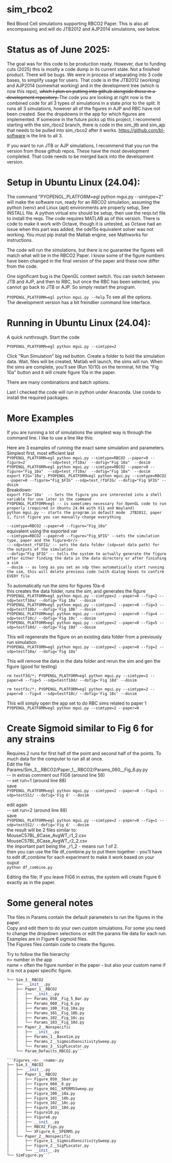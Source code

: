 # sim_rbco2
Red Blood Cell simulations supporting RBCO2 Paper.
This is also all encompassing and will do JTB2012 and AJP2014 simulations, see below.

# Status as of June 2025:
The goal was for this code to be production ready.  However, due to funding cuts (2025) this is mostly a code dump in its current state.  Not a finished product.  There will be bugs.  We were in process of separating into 3 code bases, to simplify usage for users.  That code is in the JTB2012 (working) and AJP2014 (somewhat working) and in the development tree (which is now this repo),
w̶h̶i̶c̶h̶ ̶I̶ ̶p̶l̶a̶n̶ ̶o̶n̶ ̶p̶u̶t̶t̶i̶n̶g̶ ̶i̶n̶t̶o̶ ̶g̶i̶t̶h̶u̶b̶ ̶a̶l̶o̶n̶g̶s̶i̶d̶e̶ ̶t̶h̶e̶s̶e̶ ̶i̶n̶ ̶a̶ ̶d̶e̶v̶e̶l̶o̶p̶m̶e̶n̶t̶ ̶r̶e̶p̶o̶s̶i̶t̶o̶r̶y̶.̶
The code you are looking at right now is the combined code for all 3 types of simulations in a state prior to the split.  It runs all 3 simulations, however all of the figures in AJP and RBC have not been created.  See the dropdowns in the app for which figures are implemented.  If someone in the future picks up this project, I recommend starting with the sim_rbco2 branch, there is code in the sim_jtb and sim_ajp that needs to be pulled into sim_rbco2 after it works. https://github.com/bl-software is the link to all 3.

If you want to run JTB or AJP simulations, I recommend that you run the version from those github repos. These have the most development completed.  That code needs to be merged back into the development version.

# Setup in Ubuntu Linux (24.04):
The command "PYOPENGL_PLATFORM=egl python mgui.py --simtype=2" will make the software run, ready for an RBCO2 simulation, assuming the python (venv) and Linux (apt) environments are properly setup, See INSTALL file.  A python virtual env should be setup, then use the reqs.txt file to install the reqs.  The code requires MATLAB as of this version.  There is code to make it work with Octave, though it is untested, as Octave had an issue when this part was added, the ode15s equivalent solver was not working.  You must pip install the Matlab engine, see Mathworks for instructions.

The code will run the simulations, but there is no guarantee the figures will match what will be in the RBCO2 Paper.  I know some of the figure numbers have been changed in the final version of the paper and these now differ from the code.

One significant bug is the OpenGL context switch.  You can switch between JTB and AJP, and then to RBC, but once the RBC has been selected, you cannot go back to JTB or AJP.  So simply restart the program.


```PYOPENGL_PLATFORM=egl python mgui.py --help```
To see all the options.  
The development version has a bit freindlier command line interface.

# Running in Ubuntu Linux (24.04):
A quick runthrough.
Start the code

```PYOPENGL_PLATFORM=egl python mgui.py --simtype=2```

Click "Run Simulation" big red button.
Create a folder to hold the simulation data.
Wait, files will be created, Matlab will launch, the sims will run.
When the sims are complete, you'll see (Run 10/10) on the terminal, hit the "Fig 10a" button and it will create figure 10a in the paper.

There are many combinations and batch options.

Last I checked the code will run in python under Anaconda.  Use conda to install the required packages.

# More Examples
If you are running a lot of simulations the simplest way is through the command line.  I like to use a line like this:

Here are 3 examples of running the exact same simulation and parameters. Simplest first, most efficient last  
```PYOPENGL_PLATFORM=egl python mgui.py --simtype=RBCO2 --paper=0 --figure=2          --sdp=test_rf10a/  --dofig="Fig 10a"  --dosim```  
```PYOPENGL_PLATFORM=egl python mgui.py --simtype=RBCO2 --paper=0 --figure="Fig_10a"  --sdp=test_rf10a/  --dofig="Fig 10a"  --dosim```  
```export FIG='10a'; PYOPENGL_PLATFORM=egl python mgui.py --simtype=RBCO2 --paper=0 --figure="Fig_$FIG" --sdp=test_rf$FIG/ --dofig="Fig $FIG" --dosim```  
Breakdown:  
```export FIG='10a'  -- Sets the figure you are interested into a shell variable for use later in the command```  
```PYOPENGL_PLATFORM=egl -- is sometimes necessary for OpenGL code to run properly (required in Ubuntu 24.04 with X11 and Wayland)```  
```python mgui.py -- starts the program in default mode  JTB2012, paper 1, first figure you can manually change everything```  

```--simtype=RBCO2 --paper=0 --figure="Fig_10a"```  
equivalent using the exported var   
```--simtype=RBCO2 --paper=0 --figure="Fig_$FIG" --sets the simulation type, paper and the figure<br/>```  
```---sdp=test_rf$FIG/ -- sets the data folder (sdp=set data path) for the outputs of the simulation```  
```--dofig="Fig $FIG" -- tells the system to actually generate the figure after either finding the data in the data directory or after finishing a sim```  
```--dosim -- as long as you set an sdp then automatically start running the sim, this will delete previous code (with dialog boxes to confirm EVERY file```  

To automatically run the sims for figures 10a-d  
this creates the data folder, runs the sim, and generates the figure  
```PYOPENGL_PLATFORM=egl python mgui.py --simtype=2 --paper=0 --fig=2 --sdp=testf10a/ --dofig='Fig 10a' --dosim```  
```PYOPENGL_PLATFORM=egl python mgui.py --simtype=2 --paper=0 --fig=3 --sdp=testf10b/ --dofig='Fig 10b' --dosim```  
```PYOPENGL_PLATFORM=egl python mgui.py --simtype=2 --paper=0 --fig=4 --sdp=testf10c/ --dofig='Fig 10c' --dosim```  
```PYOPENGL_PLATFORM=egl python mgui.py --simtype=2 --paper=0 --fig=5 --sdp=testf10d/ --dofig='Fig 10d' --dosim```  

This will regenerate the figure on an existing data folder from a previously run simulation  
```PYOPENGL_PLATFORM=egl python mgui.py --simtype=2 --paper=0 --fig=2 --sdp=testf10a/ --dofig='Fig 10a'```  

This will remove the data in the data folder and rerun the sim and gen the figure (good for testing)  

```rm testf3d/*; PYOPENGL_PLATFORM=egl python mgui.py --simtype=2 --paper=0 --fig=5 --sdp=testf10d/ --dofig='Fig 10d' --dosim```  

```rm testf3c/*; PYOPENGL_PLATFORM=egl python mgui.py --simtype=2 --paper=0 --fig=4 --sdp=testf10c/ --dofig='Fig 10c' --dosim```  

This will simply open the app set to do RBC sims related to paper 1  
```PYOPENGL_PLATFORM=egl python mgui.py --simtype=2 --paper=0```  

# Create Sigmoid similar to Fig 6 for any strains  
Requires 2 runs for first half of the point and second half of the points. To much data for the computer to run all at once.  
Edit the file Params/Sim_3__RBCO2/Paper_1__RBCO2/Params_060__Fig_6.py.py  
-- in extras comment out FIG6  (around line 56)  
-- set run=1   (around line 88)  
save  
```PYOPENGL_PLATFORM=egl python mgui.py --simtype=2 --paper=0 --fig=1 --sdp=testSS1/ --dofig='Fig 6' --dosim```  

edit again  
-- set run=2  (around line 88)  
save  
```PYOPENGL_PLATFORM=egl python mgui.py --simtype=2 --paper=0 --fig=1 --sdp=testSS2/ --dofig='Fig 6' --dosim```  
the result will be 2 files similar to:  
    MouseC57BL_6Case_AvgWT_r1_2.csv  
    MouseC57BL_6Case_AvgWT_r2_2.csv  
the important part being the _r1_2 - means run 1 of 2.  
then you can use the file df_combine.py to put them together - you'll have to edit df_combine for each experiment to make it work based on your ouput  
```python df_combine.py```  

Editing the file; If you leave FIG6 in extras, the system will create Figure 6 exactly as in the paper.  

# Some general notes  
The files in Params contain the default parameters to run the figures in the paper.  
Copy and edit them to do your own custom simulations. For some you need to change the dropdown selections or edit the params file data for each run.  Examples are in Figure 6 sigmoid files.  
The Figures files contain code to create the figures.  

Try to follow the file hierarchy  
n= number in the app  
name = often the figure number in the paper - but also your custom name if it is not a paper specific figure.  
```Params_<n>__<name>.py  
└── Sim_3__RBCO2
    ├── __init__.py
    ├── Paper_1__RBCO2
    │   ├── __init__.py
    │   ├── Params_050__Fig_5_Bar.py
    │   ├── Params_060__Fig_6.py
    │   ├── Params_100__Fig_10a.py
    │   ├── Params_101__Fig_10b.py
    │   ├── Params_102__Fig_10c.py
    │   └── Params_103__Fig_10d.py
    ├── Paper_2__Nonspecific
    │   ├── __init__.py
    │   ├── Params_1__BaseSim.py
    │   ├── Params_2__SigmoidSensitivitySweep.py
    │   └── Params_3__SigPLocator.py
    └── Param_Defaults_RBCO2.py```

```Figures_<n>__<name>.py
├── Sim_3__RBCO2
│   ├── __init__.py
│   ├── Paper_1__RBCO2
│   │   ├── Figure_050__5bar.py
│   │   ├── Figure_060__6.py
│   │   ├── Figure_061__6PERMSSweep.py
│   │   ├── Figure_100__10a.py
│   │   ├── Figure_101__10b.py
│   │   ├── Figure_102__10c.py
│   │   ├── Figure_103__10d.py
│   │   ├── Figure10.py
│   │   ├── Figure6.py
│   │   ├── __init__.py
│   │   ├── RBCO2_Figs.py
│   │   └── XFigure_6__5PERMS.py
│   └── Paper_2__Nonspecific
│       ├── Figure_1__SigmoidSensitivitySweep.py
│       ├── Figure_2__SigPLocator.py
│       └── __init__.py
└── SimFigure.py```
